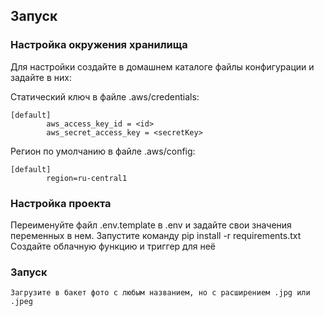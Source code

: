## Запуск
### Настройка окружения хранилища
Для настройки создайте в домашнем каталоге файлы конфигурации и задайте в них:

Статический ключ в файле .aws/credentials:

    [default]
            aws_access_key_id = <id>
            aws_secret_access_key = <secretKey>
Регион по умолчанию в файле .aws/config:

    [default]
            region=ru-central1


### Настройка проекта
Переименуйте файл .env.template в .env и задайте свои значения переменных в нем.
Запустите команду
    pip install -r requirements.txt
Создайте облачную функцию и триггер для неё



### Запуск
    Загрузите в бакет фото с любым названием, но с расширением .jpg или .jpeg